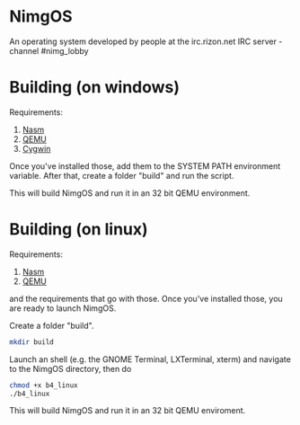 # NimgOS
An operating system developed by people at the irc.rizon.net IRC server - channel #nimg_lobby

# Building (on windows)
Requirements:

1. [Nasm](http://www.nasm.us)
2. [QEMU](http://wiki.qemu.org/Main_Page)
3. [Cygwin](https://www.cygwin.com/)

Once you've installed those, add them to the SYSTEM PATH environment variable.
After that, create a folder "build" and run the script.

This will build NimgOS and run it in an 32 bit QEMU environment.

# Building (on linux)
Requirements:

1. [Nasm](http://www.nasm.us)
2. [QEMU](http://wiki.qemu.org/Main_Page)

and the requirements that go with those.
Once you've installed those, you are ready to launch NimgOS.

Create a folder "build".

```bash
mkdir build

```

Launch an shell (e.g. the GNOME Terminal, LXTerminal, xterm) and navigate to the NimgOS directory, then do

```bash
chmod +x b4_linux
./b4_linux

```

This will build NimgOS and run it in an 32 bit QEMU enviroment.
